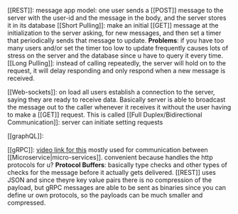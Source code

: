 [[REST]]: 
	message app model:
		one user sends a [[POST]] message to the server with the user-id and the message in the body, and the server stores it in its database
	[[Short Pulling]]: make an initial [[GET]] message at the initialization to the server asking, for new messages, and then set a timer that periodically sends that message to update.
	**Problems**: if you have too many users and/or set the timer too low to update frequently causes lots of stress on the server and the database since u have to query it every time.
	[[Long Pulling]]: instead of calling repeatedly, the server will hold on to the request, it will delay responding and only respond when a new message is received. 

[[Web-sockets]]: 
	on load all users establish a connection to the server, saying they are ready to receive data. 
		Basically server is able to broadcast the message out to the caller whenever it receives it without the user having to make a [[GET]] request.
		This is called [[Full Duplex/Bidirectional Communication]]: server can initiate setting requests

[[graphQL]]:
	

[[gRPC]]: 
	[video link for this](https://www.youtube.com/watch?v=hVrwuMnCtok)
	mostly used for communication between [[Microservice|micro-services]]. 
	convenient because handles the http protocols for u?
	**Protocol Buffers**: basically type checks and other types of checks for the message before it actually gets delivered.
	[[REST]] uses JSON and since theyre key value pairs there is no compression of the payload, but gRPC messages are able to be sent as binaries since you can define ur own protocols, so the payloads can be much smaller and compressed.



